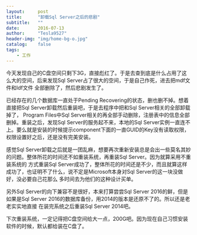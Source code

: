 ```yaml
---
layout:     post
title:      "卸载Sql Server之后的悲剧"
subtitle:   ""
date:       2016-07-13
author:     "Tesla9527"
header-img: "img/home-bg-o.jpg"
catalog:    false
tags:
    - 工作
---
```

今天发现自己的C盘空间只剩下3G，直接彪红了。于是去查到底是什么占用了这么大的空间，后来发现Sql Server占了很大的空间，于是自己作死，进去把mdf文件和ldf文件
全部删除了，然后悲剧发生了。

已经存在的几个数据库一直处于Pending Recovering的状态，删也删不掉。想着直接把Sql Server卸载然后重装吧，于是去程序中把和Sql Server相关的全部卸载掉了，
Program Files中Sql Server相关的再全部手动删除，注册表中的信息全部删掉。重装之后，发现Sql Server的服务起不来，本地的Sql Server实例一直连不上。要么就是安装的时候提示component下面的一直GUID的Key没有读取权限，权限设置好之后，还是没有完美安装。

感觉Sql Server卸载之后就是一团乱麻，想要再次重新安装总是会出一些莫名其妙的问题。整体所花的时间还不如重装系统，再重装Sql Server。因为就算采用不重装系统的
方式重装Sql Server成功了，整体所花的时间还是不少，而且就算这样成功了，也证明不了什么，说不定是Microsoft本身对Sql Server的这一块没做好，没必要自己花那么
多时间去为他们的这种设计买单。

另外Sql Server的向下兼容不是很好，本来打算尝尝Sql Server 2016的鲜，但是如果是Sql Server 2016的数据库备份，用2014的版本是还原不了的。所以还是老老实实地直接
在装完系统之后重装Sql Server 2014吧。

下次重装系统，一定记得把C盘空间给大一点，200G吧。因为现在自己习惯安装软件的时候，默认都给装在C盘了。
